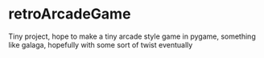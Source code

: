 # retroArcadeGame
Tiny project, hope to make a tiny arcade style game in pygame, 
something like galaga, hopefully with some sort of twist eventually
